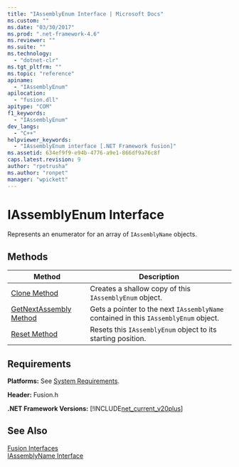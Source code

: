 ```yaml
---
title: "IAssemblyEnum Interface | Microsoft Docs"
ms.custom: ""
ms.date: "03/30/2017"
ms.prod: ".net-framework-4.6"
ms.reviewer: ""
ms.suite: ""
ms.technology: 
  - "dotnet-clr"
ms.tgt_pltfrm: ""
ms.topic: "reference"
apiname: 
  - "IAssemblyEnum"
apilocation: 
  - "fusion.dll"
apitype: "COM"
f1_keywords: 
  - "IAssemblyEnum"
dev_langs: 
  - "C++"
helpviewer_keywords: 
  - "IAssemblyEnum interface [.NET Framework fusion]"
ms.assetid: 634ef9f9-e94b-4776-a9e1-866df9a76c8f
caps.latest.revision: 9
author: "rpetrusha"
ms.author: "ronpet"
manager: "wpickett"
---
```

# IAssemblyEnum Interface
Represents an enumerator for an array of `IAssemblyName` objects.  
  
## Methods  
  
|Method|Description|  
|------------|-----------------|  
|[Clone Method](../../../../docs/framework/unmanaged-api/fusion/iassemblyenum-clone-method.md)|Creates a shallow copy of this `IAssemblyEnum` object.|  
|[GetNextAssembly Method](../../../../docs/framework/unmanaged-api/fusion/iassemblyenum-getnextassembly-method.md)|Gets a pointer to the next `IAssemblyName` contained in this `IAssemblyEnum` object.|  
|[Reset Method](../../../../docs/framework/unmanaged-api/fusion/iassemblyenum-reset-method.md)|Resets this `IAssemblyEnum` object to its starting position.|  
  
## Requirements  
 **Platforms:** See [System Requirements](../../../../docs/framework/getting-started/system-requirements.md).  
  
 **Header:** Fusion.h  
  
 **.NET Framework Versions:** [!INCLUDE[net_current_v20plus](../../../../includes/net-current-v20plus-md.md)]  
  
## See Also  
 [Fusion Interfaces](../../../../docs/framework/unmanaged-api/fusion/fusion-interfaces.md)   
 [IAssemblyName Interface](../../../../docs/framework/unmanaged-api/fusion/iassemblyname-interface.md)